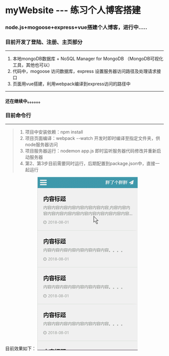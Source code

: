 # myWebsite --- 练习个人博客搭建
### node.js+mogoose+express+vue搭建个人博客，进行中.....
### 目前开发了登陆、注册、主页部分
----
1. 本地mongoDB数据库 + NoSQL Manager for MongoDB （MongoDB可视化工具，其他也可以）
2. 代码中，mogoose 访问数据库，express 设置服务器访问路径及处理请求接口
3. 页面用vue搭建，利用webpack编译到express访问的路径中
----
#### 还在继续中。。。。。。

### 目前命令行
-------
> 1. 项目中安装依赖：npm install
> 2. 项目页面编译：webpack --watch 开发时即时编译至指定文件夹，供node服务器访问
> 3. 项目服务器运行：nodemon app.js 即时监听服务器代码修改并重新启动服务器
> 4. 第2、第3步目前需要同时运行，后期配置到package.json中，直接一起运行

目前效果如下：
![index](https://github.com/LanlanXu/myWebsite/blob/master/index.gif "index")
